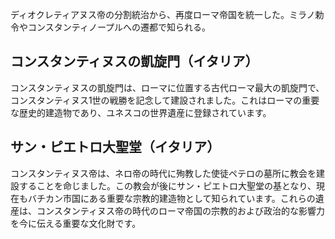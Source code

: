 ディオクレティアヌス帝の分割統治から、再度ローマ帝国を統一した。ミラノ勅令やコンスタンティノープルへの遷都で知られる。

## コンスタンティヌスの凱旋門（イタリア）

コンスタンティヌスの凱旋門は、ローマに位置する古代ローマ最大の凱旋門で、コンスタンティヌス1世の戦勝を記念して建設されました。これはローマの重要な歴史的建造物であり、ユネスコの世界遺産に登録されています。

## サン・ピエトロ大聖堂（イタリア）

コンスタンティヌス帝は、ネロ帝の時代に殉教した使徒ペテロの墓所に教会を建設することを命じました。この教会が後にサン・ピエトロ大聖堂の基となり、現在もバチカン市国にある重要な宗教的建造物として知られています。これらの遺産は、コンスタンティヌス帝の時代のローマ帝国の宗教的および政治的な影響力を今に伝える重要な文化財です。